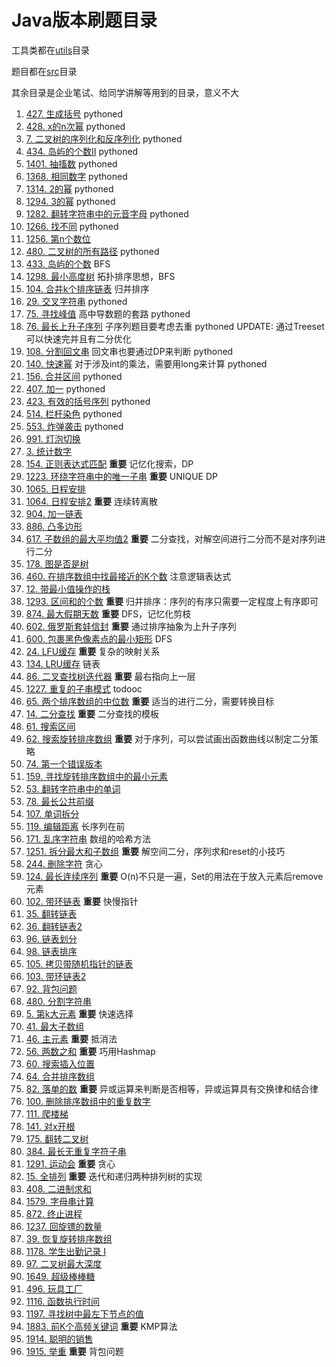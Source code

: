 # Java版本刷题目录
工具类都在[utils](utils)目录

题目都在[src](src)目录

其余目录是企业笔试、给同学讲解等用到的目录，意义不大
1. [427. 生成括号](src/generate_parentheses_427) pythoned
2. [428. x的n次幂](src/pow_x_n_428) pythoned
3. [7. 二叉树的序列化和反序列化](src/serialize_binary_tree_7) pythoned
4. [434. 岛屿的个数II](src/number_of_islands2_434) pythoned
5. [1401. 抽搐数](src/twitch_words_1401) pythoned
6. [1368. 相同数字](src/same_number_1368) pythoned
7. [1314. 2的幂](src/is_pow_of_2_1314) pythoned
8. [1294. 3的幂](src/is_pow_of_3_1294) pythoned
9. [1282. 翻转字符串中的元音字母](src/reverse_vowels_of_a_string) pythoned
10. [1266. 找不同](src/find_diff_1266) pythoned
11. [1256. 第n个数位](src/nth_digit_1256) 
12. [480. 二叉树的所有路径](src/binary_tree_paths_480) pythoned
13. [433. 岛屿的个数](src/number_of_islands1_433) BFS
14. [1298. 最小高度树](src/minimum_height_trees_1298) 拓扑排序思想，BFS
15. [104. 合并k个排序链表](src/merge_k_sorted_lists_104) 归并排序
16. [29. 交叉字符串](src/interleaving_string_29) pythoned
17. [75. 寻找峰值](src/find_peak_element_75) 高中导数题的套路 pythoned
18. [76. 最长上升子序列](src/longest_increasing_subsequence_76) 子序列题目要考虑去重 pythoned UPDATE: 通过Treeset可以快速完并且有二分优化
19. [108. 分割回文串](src/palindrome_partitioning_ii_108) 回文串也要通过DP来判断 pythoned
20. [140. 快速幂](src/fast_pow_140) 对于涉及int的乘法，需要用long来计算 pythoned
21. [156. 合并区间](src/merge_intervals_156) pythoned
22. [407. 加一](src/plus_one_407) pythoned
23. [423. 有效的括号序列](src/valid_parantheses_423) pythoned
24. [514. 栏杆染色](src/paint_fence_514) pythoned
25. [553. 炸弹袭击](src/bomb_attack_553) pythoned
26. [991. 灯泡切换](src/bulb_switcher_991)
27. [3. 统计数字](src/stat_number_3)
28. [154. 正则表达式匹配](src/regex_match_154) **重要** 记忆化搜索，DP
29. [1223. 环绕字符串中的唯一子串](src/unique_substrings_in_wraparound_string_1223) **重要** UNIQUE DP
30. [1065. 日程安排](src/my_calendar_1065)
31. [1064. 日程安排2](src/my_calendar_ii_1064) **重要** 连续转离散
32. [904. 加一链表](src/plus_one_linked_list_904)
33. [886. 凸多边形](src/convex_polygon_886)
34. [617. 子数组的最大平均值2](src/maximum_average_subarray_617) **重要** 二分查找，对解空间进行二分而不是对序列进行二分
35. [178. 图是否是树](src/graph_valid_tree_178)
36. [460. 在排序数组中找最接近的K个数](src/find_k_cloest_elements_460) 注意逻辑表达式
37. [12. 带最小值操作的栈](src/min_stack_12)
38. [1293. 区间和的个数](src/count_of_range_sum_1293) **重要** 归并排序：序列的有序只需要一定程度上有序即可
39. [874. 最大假期天数](src/maximum_vocation_days_874) **重要** DFS，记忆化剪枝
40. [602. 俄罗斯套娃信封](src/russian_doll_envelopes_602) **重要** 通过排序抽象为上升子序列
41. [600. 包裹黑色像素点的最小矩形](src/smallest_rectangle_enclosing_black_pixels_600) DFS
42. [24. LFU缓存](src/lfu_cache_24) **重要** 复杂的映射关系
43. [134. LRU缓存](src/lru_cache_134) 链表
44. [86. 二叉查找树迭代器](src/binary_search_tree_iterator_86) **重要** 最右指向上一层
45. [1227. 重复的子串模式](src/repeated_substring_pattern_1227) todooc
46. [65. 两个排序数组的中位数](src/median_of_two_sorted_arrays_65) **重要** 适当的进行二分，需要转换目标
47. [14. 二分查找](src/first_position_of_target_14) **重要** 二分查找的模板
48. [61. 搜索区间](src/search_for_a_range_61)
49. [62. 搜索旋转排序数组](src/search_in_rotated_sorted_array_62) **重要** 对于序列，可以尝试画出函数曲线以制定二分策略
50. [74. 第一个错误版本](src/first_bad_version_74)
51. [159. 寻找旋转排序数组中的最小元素](src/find_minimun_in_rotated_sorted_array_159)
52. [53. 翻转字符串中的单词](src/reverse_words_in_a_string_53)
53. [78. 最长公共前缀](src/longest_common_prefix_78)
54. [107. 单词拆分](src/word_break_107)
55. [119. 编辑距离](src/edit_distance_119) 长序列在前
56. [171. 乱序字符串](src/anagrams_171) 数组的哈希方法
57. [1251. 拆分最大和子数组](src/split_array_largest_sum_1251) **重要** 解空间二分，序列求和reset的小技巧
58. [244. 删除字符](src/delete_chat_244) 贪心
59. [124. 最长连续序列](src/longest_consecutive_sequence_124) **重要** O(n)不只是一遍，Set的用法在于放入元素后remove元素
60. [102. 带环链表](src/linked_list_cycle_102) **重要** 快慢指针
61. [35. 翻转链表](src/reverse_linked_list_35)
62. [36. 翻转链表2](src/reverse_linked_list_ii_36)
63. [96. 链表划分](src/partition_list_96)
64. [98. 链表排序](src/sort_list_98)
65. [105. 拷贝带随机指针的链表](src/coly_list_with_random_pointer_105) 
66. [103. 带环链表2](src/linked_list_cycle_ii_103)
67. [92. 背包问题](src/backpack_92)
68. [480. 分割字符串](src/split_string_680)
69. [5. 第k大元素](src/kth_largest_element_5) **重要** 快速选择
70. [41. 最大子数组](src/maximum_subarray_41)
71. [46. 主元素](src/majority_element_46) **重要** 抵消法
72. [56. 两数之和](src/two_sum_56) **重要** 巧用Hashmap
73. [60. 搜索插入位置](src/search_insert_position_60)
74. [64. 合并排序数组](src/merge_sorted_array_64)
75. [82. 落单的数](src/single_number_82) **重要** 异或运算来判断是否相等，异或运算具有交换律和结合律
76. [100. 删除排序数组中的重复数字](src/remove_duplicate_from_sorted_array_100)
77. [111. 爬楼梯](src/climbing_stairs_111)
78. [141. 对x开根](src/sqrt_x_141)
79. [175. 翻转二叉树](src/reverse_binary_tree_175)
80. [384. 最长无重复字符子串](src/longest_substring_without_repeating_characters_384)
81. [1291. 运动会](src/sports_meeting_1291) **重要** 贪心
82. [15. 全排列](src/permutations_15) **重要** 迭代和递归两种排列树的实现
83. [408. 二进制求和](src/add_binary_408)
84. [1579. 字母串计算](src/alphabetic_string_calculation_1579)
85. [872. 终止进程](src/terminate_process_872)
86. [1237. 回旋镖的数量](src/number_of_boomerangs_1237)
87. [39. 恢复旋转排序数组](src/recover_rotated_sorted_array_39)
88. [1178. 学生出勤记录 I](src/check_record_1178)
89. [97. 二叉树最大深度](src/max_depth_97)
90. [1649. 超级棒棒糖](src/lollipop_1649)
91. [496. 玩具工厂](src/toy_factory_496)
92. [1116. 函数执行时间](src/exclusive_time_1116)
93. [1197. 寻找树中最左下节点的值](src/buttom_left_value_1197)
94. [1883. 前K个高频关键词](src/top_k_keywords_1883) **重要** KMP算法
95. [1914. 聪明的销售](src/min_item_1914)
96. [1915. 举重](src/weight_capacity_1915) **重要** 背包问题